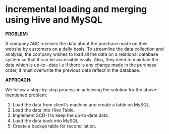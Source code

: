 # **incremental loading and merging using Hive and MySQL**

**PROBLEM:**

A company ABC receives the data about the purchase made on their website by customers on a daily basis. To streamline the data collection and analysis, the company wishes to load all the data on a relational database system so that it can be accessible easily. Also, they need to maintain the data which is up-to –date i.e if there is any change made in the purchase order, it must overwrite the previous data reflect in the database. 



**APPROACH:** 

We follow a step-by-step process in achieving the solution for the above-mentioned problem: 

1. Load the data from client's machine and create a table on MySQL. 
2. Load the data into Hive Table. 
3. Implement SCD-1 to keep the up-to-date data. 
4. Load the data back into MySQL. 
5. Create a backup table for reconciliation. 
